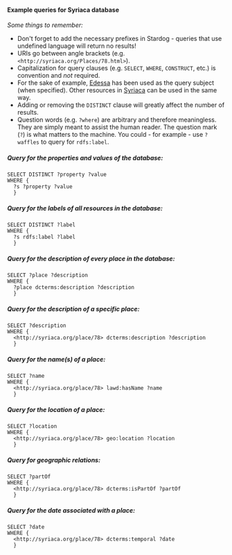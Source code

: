 #### Example queries for Syriaca database

_Some things to remember:_
* Don't forget to add the necessary prefixes in Stardog - queries that use undefined language will return no results!
* URIs go between angle brackets (e.g. `<http://syriaca.org/Places/78.html>`).
* Capitalization for query clauses (e.g. `SELECT`, `WHERE`, `CONSTRUCT`, etc.) is convention and _not_ required.
* For the sake of example, [Edessa](http://syriaca.org/place/78/html) has been used as the query subject (when specified). Other resources in [Syriaca](syriaca.org) can be used in the same way.
* Adding or removing the `DISTINCT` clause will greatly affect the number of results.
* Question words (e.g. `?where`) are arbitrary and therefore meaningless. They are simply meant to assist the human reader. The question mark (`?`) is what matters to the machine. You could - for example - use `?waffles` to query for `rdfs:label`.

##### Query for the properties and values of the database:

```
SELECT DISTINCT ?property ?value
WHERE {
  ?s ?property ?value
  }
```


##### Query for the labels of all resources in the database:

```
SELECT DISTINCT ?label
WHERE {
  ?s rdfs:label ?label
  }
```


##### Query for the description of every place in the database:

```
SELECT ?place ?description
WHERE {
  ?place dcterms:description ?description
  }
```


##### Query for the description of a specific place:

```
SELECT ?description
WHERE {
  <http://syriaca.org/place/78> dcterms:description ?description
  }
```


##### Query for the name(s) of a place:

```
SELECT ?name
WHERE {
  <http://syriaca.org/place/78> lawd:hasName ?name
  }
```


##### Query for the location of a place:

```
SELECT ?location
WHERE {
  <http://syriaca.org/place/78> geo:location ?location
  }
```


##### Query for geographic relations:

```
SELECT ?partOf
WHERE {
  <http://syriaca.org/place/78> dcterms:isPartOf ?partOf
  }
```

##### Query for the date associated with a place:

```
SELECT ?date
WHERE {
  <http://syriaca.org/place/78> dcterms:temporal ?date
  }
```


